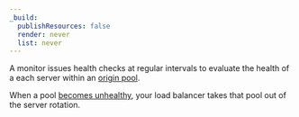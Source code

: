 ```yaml
---
_build:
  publishResources: false
  render: never
  list: never
---
```


A monitor issues health checks at regular intervals to evaluate the health of a each server within an [origin pool](/load-balancing/understand-basics/pools/).

When a pool [becomes unhealthy](/load-balancing/understand-basics/health-details/), your load balancer takes that pool out of the server rotation.